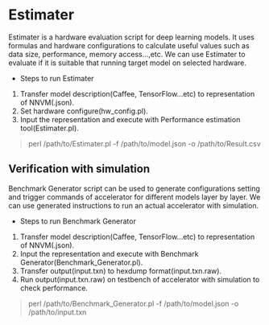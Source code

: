 Estimater
================================
Estimater is a hardware evaluation script for deep learning models. It uses formulas and hardware configurations to calculate useful values such as data size, performance, memory access...,etc. We can use Estimater to evaluate if it is suitable that running target model on selected hardware.

- Steps to run Estimater
1. Transfer model description(Caffee, TensorFlow...etc) to representation of NNVM(.json).
2. Set hardware configure(hw_config.pl).
3. Input the representation and execute with Performance estimation tool(Estimater.pl).

> perl /path/to/Estimater.pl -f /path/to/model.json -o /path/to/Result.csv

Verification with simulation
--------------------------------
Benchmark Generator script can be used to generate configurations setting and trigger commands of accelerator for different models layer by layer. We can use generated instructions to run an actual accelerator with simulation.

- Steps to run Benchmark Generator
1. Transfer model description(Caffee, TensorFlow...etc) to representation of NNVM(.json).
2. Input the representation and execute with Benchmark Generator(Benchmark_Generator.pl).
3. Transfer output(input.txn) to hexdump format(input.txn.raw).
3. Run output(input.txn.raw) on testbench of accelerator with simulation to check performance.

> perl /path/to/Benchmark_Generator.pl -f /path/to/model.json -o /path/to/input.txn

